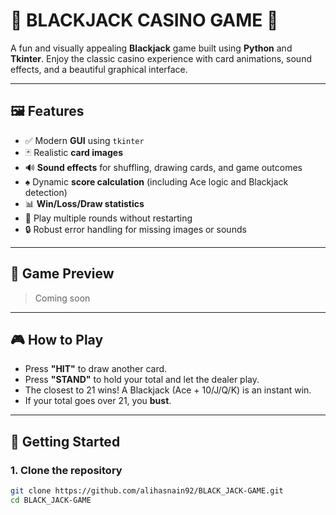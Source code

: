 # 🎴 BLACKJACK CASINO GAME 🎴

A fun and visually appealing **Blackjack** game built using **Python** and **Tkinter**. Enjoy the classic casino experience with card animations, sound effects, and a beautiful graphical interface.

---

## 🖼️ Features

- ✅ Modern **GUI** using `tkinter`
- 🃏 Realistic **card images**
- 🔊 **Sound effects** for shuffling, drawing cards, and game outcomes
- ♠️ Dynamic **score calculation** (including Ace logic and Blackjack detection)
- 📊 **Win/Loss/Draw statistics**
- 🔁 Play multiple rounds without restarting
- 🔒 Robust error handling for missing images or sounds

---

## 📸 Game Preview

> Coming soon
---

## 🎮 How to Play

- Press **"HIT"** to draw another card.
- Press **"STAND"** to hold your total and let the dealer play.
- The closest to 21 wins! A Blackjack (Ace + 10/J/Q/K) is an instant win.
- If your total goes over 21, you **bust**.

---

## 🚀 Getting Started

### 1. Clone the repository

```bash
git clone https://github.com/alihasnain92/BLACK_JACK-GAME.git
cd BLACK_JACK-GAME
